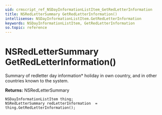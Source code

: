```yaml
---
uid: crmscript_ref_NSDayInformationListItem_GetRedLetterInformation
title: NSRedLetterSummary GetRedLetterInformation()
intellisense: NSDayInformationListItem.GetRedLetterInformation
keywords: NSDayInformationListItem, GetRedLetterInformation
so.topic: reference
---
```


# NSRedLetterSummary GetRedLetterInformation()

Summary of redletter day information* holiday in own country, and in other countries known to the system.

**Returns:** NSRedLetterSummary

```crmscript
NSDayInformationListItem thing;
NSRedLetterSummary redLetterInformation  = thing.GetRedLetterInformation();
```

